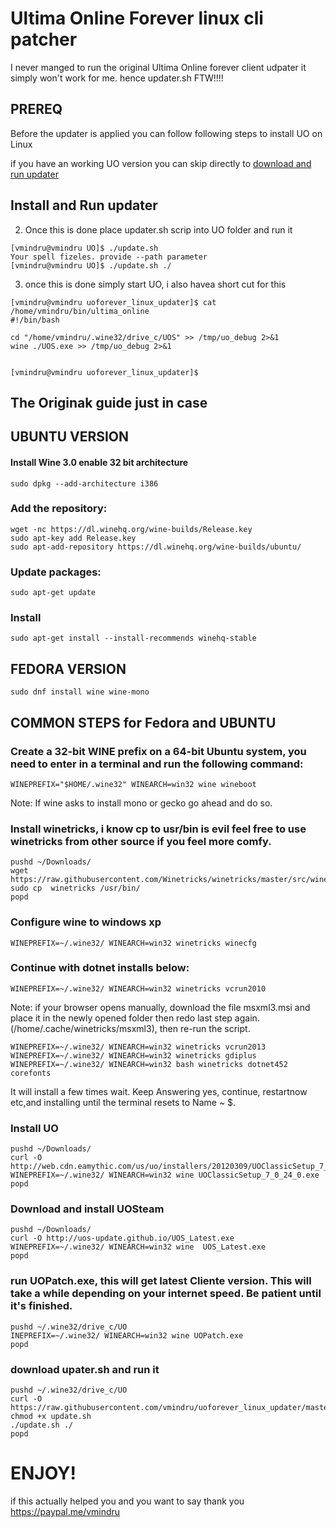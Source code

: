 # Ultima Online Forever linux cli patcher

I never manged to run the original Ultima Online forever client udpater it simply won't work for me.
hence updater.sh FTW!!!!

## PREREQ
Before the updater is applied you can follow following steps to install UO on Linux

if you have an working UO version you can skip directly to [download and run updater](#download-upatersh-and-run-it)

## Install and Run updater 


2) Once this is done place updater.sh scrip into UO folder and run it

```
[vmindru@vmindru UO]$ ./update.sh
Your spell fizeles. provide --path parameter
[vmindru@vmindru UO]$ ./update.sh ./
```

3) once this is done simply start UO, i also havea short cut for this
```
[vmindru@vmindru uoforever_linux_updater]$ cat /home/vmindru/bin/ultima_online
#!/bin/bash

cd "/home/vmindru/.wine32/drive_c/UOS" >> /tmp/uo_debug 2>&1
wine ./UOS.exe >> /tmp/uo_debug 2>&1


[vmindru@vmindru uoforever_linux_updater]$
```








## The Originak guide just in case

## UBUNTU VERSION

#### Install Wine 3.0 enable 32 bit architecture
```
sudo dpkg --add-architecture i386
```

### Add the repository:
```
wget -nc https://dl.winehq.org/wine-builds/Release.key
sudo apt-key add Release.key
sudo apt-add-repository https://dl.winehq.org/wine-builds/ubuntu/
```

### Update packages:
```
sudo apt-get update
```

### Install
```
sudo apt-get install --install-recommends winehq-stable
```

## FEDORA VERSION

```
sudo dnf install wine wine-mono
```

## COMMON STEPS for Fedora and UBUNTU

### Create a 32-bit WINE prefix on a 64-bit Ubuntu system, you need to enter in a terminal and run the following command:
```
WINEPREFIX="$HOME/.wine32" WINEARCH=win32 wine wineboot
```

Note: If wine asks to install mono or gecko go ahead and do so.

### Install winetricks, i know cp to usr/bin is evil feel free to use winetricks from other source if you feel more comfy.
```
pushd ~/Downloads/
wget https://raw.githubusercontent.com/Winetricks/winetricks/master/src/winetricks
sudo cp  winetricks /usr/bin/
popd 
```

### Configure wine to windows xp
```
WINEPREFIX=~/.wine32/ WINEARCH=win32 winetricks winecfg
```

### Continue with dotnet installs below:
```
WINEPREFIX=~/.wine32/ WINEARCH=win32 winetricks vcrun2010
```
Note: if your browser opens manually, download the file msxml3.msi and place it in the newly opened folder then redo last step again. (/home/.cache/winetricks/msxml3), then re-run the script.
```
WINEPREFIX=~/.wine32/ WINEARCH=win32 winetricks vcrun2013
WINEPREFIX=~/.wine32/ WINEARCH=win32 winetricks gdiplus
WINEPREFIX=~/.wine32/ WINEARCH=win32 bash winetricks dotnet452 corefonts
```
It will install a few times wait. Keep Answering yes, continue, restartnow etc,and installing until the terminal resets to Name ~ $.


### Install UO 

```
pushd ~/Downloads/
curl -O http://web.cdn.eamythic.com/us/uo/installers/20120309/UOClassicSetup_7_0_24_0.exe 
WINEPREFIX=~/.wine32/ WINEARCH=win32 wine UOClassicSetup_7_0_24_0.exe
popd
```

### Download and install UOSteam
```
pushd ~/Downloads/
curl -O http://uos-update.github.io/UOS_Latest.exe
WINEPREFIX=~/.wine32/ WINEARCH=win32 wine  UOS_Latest.exe
popd
```

### run UOPatch.exe, this will get latest Cliente version. This will take a while depending on your internet speed. Be patient until it's finished.
```
pushd ~/.wine32/drive_c/UO
INEPREFIX=~/.wine32/ WINEARCH=win32 wine UOPatch.exe
popd
```

### download upater.sh and run it
```
pushd ~/.wine32/drive_c/UO
curl -O https://raw.githubusercontent.com/vmindru/uoforever_linux_updater/master/update.sh
chmod +x update.sh
./update.sh ./
popd
```


# ENJOY!
if this actually helped you and you want to say thank you https://paypal.me/vmindru 

